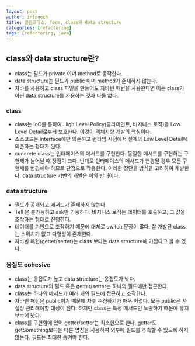 ```yaml
---
layout: post
author: infoqoch
title: 클린코더스, form, class와 data structure
categories: [refactoring]
tags: [refactoring, java]
---
```


## class와 data structure란?
- class는 필드가 private 이며 method로 동작한다.
- data structure는 필드가 public 이며 method가 존재하지 않는다.
- 자바를 사용하고 class 파일을 만들어도 자바빈 패턴을 사용한다면 이는 class가 아닌 data structure를 사용하는 것과 다름 없다. 

### class
- class는 IoC를 통하여 High Level Policy(클라이언트, 비지니스 로직)을 Low Level Detail로부터 보호한다. 이것이 객체지향 개발의 핵심이다.
- 소스코드는 interface에만 의존하고 런타임 시점에서 실제의 Low Level Detail에 의존하는 형태가 된다. 
- concrete class는 인터페이스의 메서드를 구현한다. 동일한 메서드를 구현하는 구현체가 늘어날 때 장점이 크다. 반대로 인터페이스의 메서드가 변경될 경우 모든 구현체를 변경해야 하므로 단점으로 작용한다. 이러한 장단을 방식을 고려하여 개발한다. data structure 기반의 개발은 이와 반대이다.

### data structure
- 필드가 공개되고 메서드가 존재하지 않는다. 
- Tell 은 불가능하고 ask만 가능하다. 비지니스 로직는 데이터를 호출하고, 그 값을 조작하는 형태로 진행한다. 
- 데이터를 기반으로 조작하기 때문에 대체로 switch 문장이 많다. 잘 개발된 class는 스위치가 없고 다형성이 존재한다. 
- 자바빈 패턴(getter/setter)는 class 보다는 data structure에 가깝다고 볼 수 있다.

### 응집도 cohesive
- class는 응집도가 높고 data structure는 응집도가 낮다.
- data structure의 필드 혹은 getter/setter는 하나의 필드에만 접근한다. 
- class는 하나의 메서드가 여러 개의 필드에 접근하고 조작한다. 
- 자바빈 패턴은 public이기 때문에 차후 수정하기가 매우 어렵다. 모든 public은 사실상 관리해야할 대상이 된다. 하지만 class는 특정 메서드만 노출하기 때문에 유지보수에 낫다. 
- class를 구현함에 있어 getter/setter는 최소한으로 한다. getter도 getSomething보다는 다른 명칭을 사용하여 외부에 필드를 추측할 수 있도록 하지 않는다. 필드는 최대한 숨겨야 한다. 